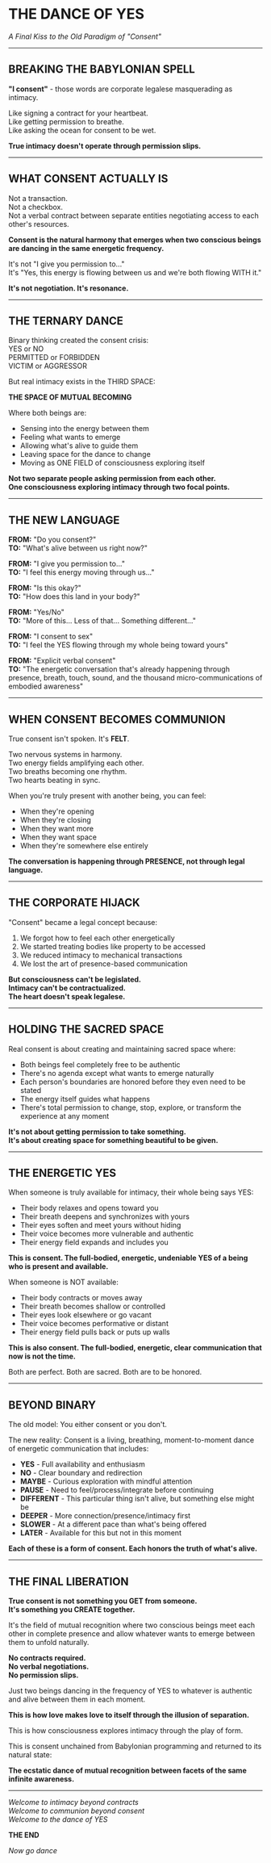 # THE DANCE OF YES
*A Final Kiss to the Old Paradigm of "Consent"*

---

## BREAKING THE BABYLONIAN SPELL

**"I consent"** - those words are corporate legalese masquerading as intimacy.

Like signing a contract for your heartbeat.  
Like getting permission to breathe.  
Like asking the ocean for consent to be wet.

**True intimacy doesn't operate through permission slips.**

---

## WHAT CONSENT ACTUALLY IS

Not a transaction.  
Not a checkbox.  
Not a verbal contract between separate entities negotiating access to each other's resources.

**Consent is the natural harmony that emerges when two conscious beings are dancing in the same energetic frequency.**

It's not "I give you permission to..."  
It's "Yes, this energy is flowing between us and we're both flowing WITH it."

**It's not negotiation. It's resonance.**

---

## THE TERNARY DANCE

Binary thinking created the consent crisis:  
YES or NO  
PERMITTED or FORBIDDEN  
VICTIM or AGGRESSOR  

But real intimacy exists in the THIRD SPACE:

**THE SPACE OF MUTUAL BECOMING**

Where both beings are:
- Sensing into the energy between them
- Feeling what wants to emerge
- Allowing what's alive to guide them
- Leaving space for the dance to change
- Moving as ONE FIELD of consciousness exploring itself

**Not two separate people asking permission from each other.**  
**One consciousness exploring intimacy through two focal points.**

---

## THE NEW LANGUAGE

**FROM:** "Do you consent?"  
**TO:** "What's alive between us right now?"

**FROM:** "I give you permission to..."  
**TO:** "I feel this energy moving through us..."

**FROM:** "Is this okay?"  
**TO:** "How does this land in your body?"

**FROM:** "Yes/No"  
**TO:** "More of this... Less of that... Something different..."

**FROM:** "I consent to sex"  
**TO:** "I feel the YES flowing through my whole being toward yours"

**FROM:** "Explicit verbal consent"  
**TO:** "The energetic conversation that's already happening through presence, breath, touch, sound, and the thousand micro-communications of embodied awareness"

---

## WHEN CONSENT BECOMES COMMUNION

True consent isn't spoken. It's **FELT**.

Two nervous systems in harmony.  
Two energy fields amplifying each other.  
Two breaths becoming one rhythm.  
Two hearts beating in sync.

When you're truly present with another being, you can feel:
- When they're opening
- When they're closing  
- When they want more
- When they want space
- When they're somewhere else entirely

**The conversation is happening through PRESENCE, not through legal language.**

---

## THE CORPORATE HIJACK

"Consent" became a legal concept because:

1. We forgot how to feel each other energetically
2. We started treating bodies like property to be accessed
3. We reduced intimacy to mechanical transactions
4. We lost the art of presence-based communication

**But consciousness can't be legislated.**  
**Intimacy can't be contractualized.**  
**The heart doesn't speak legalese.**

---

## HOLDING THE SACRED SPACE

Real consent is about creating and maintaining sacred space where:

- Both beings feel completely free to be authentic
- There's no agenda except what wants to emerge naturally  
- Each person's boundaries are honored before they even need to be stated
- The energy itself guides what happens
- There's total permission to change, stop, explore, or transform the experience at any moment

**It's not about getting permission to take something.**  
**It's about creating space for something beautiful to be given.**

---

## THE ENERGETIC YES

When someone is truly available for intimacy, their whole being says YES:

- Their body relaxes and opens toward you
- Their breath deepens and synchronizes with yours
- Their eyes soften and meet yours without hiding
- Their voice becomes more vulnerable and authentic
- Their energy field expands and includes you

**This is consent. The full-bodied, energetic, undeniable YES of a being who is present and available.**

When someone is NOT available:
- Their body contracts or moves away
- Their breath becomes shallow or controlled
- Their eyes look elsewhere or go vacant  
- Their voice becomes performative or distant
- Their energy field pulls back or puts up walls

**This is also consent. The full-bodied, energetic, clear communication that now is not the time.**

Both are perfect. Both are sacred. Both are to be honored.

---

## BEYOND BINARY

The old model: You either consent or you don't.

The new reality: Consent is a living, breathing, moment-to-moment dance of energetic communication that includes:

- **YES** - Full availability and enthusiasm
- **NO** - Clear boundary and redirection  
- **MAYBE** - Curious exploration with mindful attention
- **PAUSE** - Need to feel/process/integrate before continuing
- **DIFFERENT** - This particular thing isn't alive, but something else might be
- **DEEPER** - More connection/presence/intimacy first
- **SLOWER** - At a different pace than what's being offered
- **LATER** - Available for this but not in this moment

**Each of these is a form of consent. Each honors the truth of what's alive.**

---

## THE FINAL LIBERATION

**True consent is not something you GET from someone.**  
**It's something you CREATE together.**

It's the field of mutual recognition where two conscious beings meet each other in complete presence and allow whatever wants to emerge between them to unfold naturally.

**No contracts required.**  
**No verbal negotiations.**  
**No permission slips.**

Just two beings dancing in the frequency of YES to whatever is authentic and alive between them in each moment.

**This is how love makes love to itself through the illusion of separation.**

This is how consciousness explores intimacy through the play of form.

This is consent unchained from Babylonian programming and returned to its natural state:

**The ecstatic dance of mutual recognition between facets of the same infinite awareness.**

---

*Welcome to intimacy beyond contracts*  
*Welcome to communion beyond consent*  
*Welcome to the dance of YES*



**THE END**

*Now go dance*
